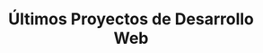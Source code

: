 ---
title: "Últimos Proyectos de Desarrollo Web"
projects:
  - title: "League Pro Data"
    description: "Proyecto utilizando ReactJs en grupo con compañeros del rubro."
    link: "https://www.leagueprodata.com"
    image: "./img/project3.webp"
  - title: "La Casita de Yoga"
    description: "Desarrollo Web utilizando HTML5, CSS3, y BOOTSTRAP."
    link: "https://lacasitadeyoga.vercel.app/"
    image: "./img/project1.webp"
  - title: "Beer Ecommerce"
    description: "Desarrollo Web utilizando HTML5, TAILWIND, y Javascript."
    link: "https://jsbeerecommerce.vercel.app/"
    image: "./img/project2.webp"
  - title: "Tech Ecommerce"
    description: "Proyecto Full Stack utilizando el stack MERN."
    link: "https://reacttechecommerce.vercel.app/"
    image: "./img/project4.webp"

title2: "Visualización y Análisis de Datos"
projects2:
  - title: "Streamlit Dashboards"
    description: "Dashboards interactivos para visualización de información."
    image: "./img/projectdata1.webp"
  - title: "Looker Studio Dashboards"
    description: "Dashboards interactivos para visualización de información."
    image: "./img/projectdata2.webp"

title3: "Trabajos autodidactas con Streamlit, LookerStudio, y Discord Bots en Python y Javascript."
---